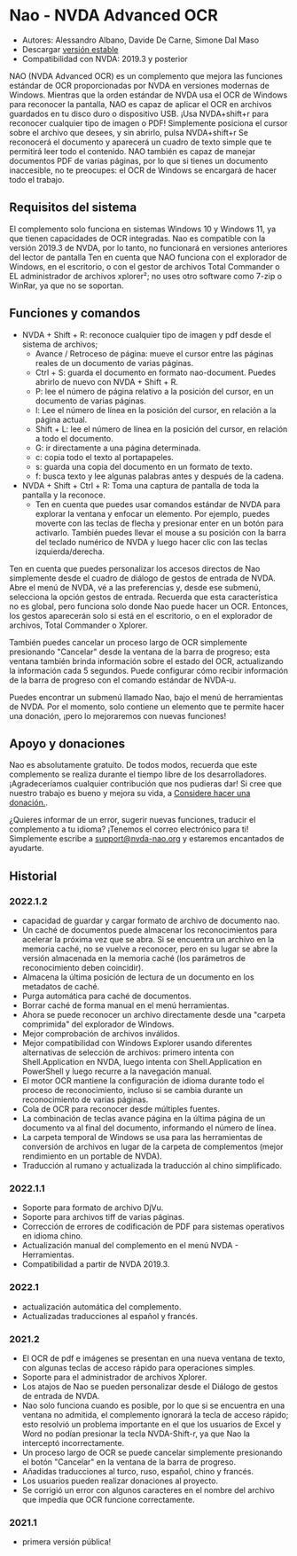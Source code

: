 # Nao - NVDA Advanced OCR

* Autores: Alessandro Albano, Davide De Carne, Simone Dal Maso
* Descargar [versión estable][1]
* Compatibilidad con NVDA: 2019.3 y posterior

NAO (NVDA Advanced OCR) es un complemento que mejora las funciones estándar de OCR proporcionadas por NVDA en versiones modernas de Windows.
Mientras que la orden estándar de NVDA usa el OCR de Windows para reconocer la pantalla, NAO es capaz de aplicar el OCR en archivos guardados en tu disco duro o dispositivo USB.
¡Usa NVDA+shift+r para reconocer cualquier tipo de imagen o PDF!
Simplemente posiciona el cursor sobre el archivo que desees, y sin abrirlo, pulsa NVDA+shift+r
Se reconocerá el documento y aparecerá un cuadro de texto simple que te permitirá leer todo el contenido.
NAO también es capaz de manejar documentos PDF de varias páginas, por lo que si tienes un documento inaccesible, no te preocupes: el OCR de Windows se encargará de hacer todo el trabajo.

## Requisitos del sistema
El complemento solo funciona en sistemas Windows 10 y Windows 11, ya que tienen capacidades de OCR integradas.
Nao es compatible con la versión 2019.3 de NVDA, por lo tanto, no funcionará en versiones anteriores del lector de pantalla
Ten en cuenta que NAO funciona con el explorador de Windows, en el escritorio, o con el gestor de archivos Total Commander o EL administrador de archivos xplorer²; no uses otro software como 7-zip o WinRar, ya que no se soportan.

## Funciones y comandos
* NVDA + Shift + R: reconoce cualquier tipo de imagen y pdf desde el sistema de archivos;
  * Avance / Retroceso de página: mueve el cursor entre las páginas reales de un documento de varias páginas.
  * Ctrl + S: guarda el documento en formato nao-document. Puedes abrirlo de nuevo con NVDA + Shift + R.
  * P: lee el número de página relativo a la posición del cursor, en un documento de varias páginas.
  * l: Lee el número de línea en la posición del cursor, en relación a la página actual.
  * Shift + L: lee el número de línea en la posición del cursor, en relación a todo el documento.
  * G: ir directamente a una página determinada.
  * c: copia todo el texto al portapapeles.
  * s: guarda una copia del documento en un formato de texto.
  * f: busca texto y lee algunas palabras antes y después de la cadena.
* NVDA + Shift + Ctrl + R: Toma una captura de pantalla de toda la pantalla y la reconoce.
  * Ten en cuenta que puedes usar comandos estándar de NVDA para explorar la ventana y enfocar un elemento. Por ejemplo, puedes moverte con las teclas de flecha y presionar enter en un botón para activarlo. También puedes llevar el mouse a su posición con la barra del teclado numérico de NVDA y luego hacer clic con las teclas izquierda/derecha.

Ten en cuenta que puedes personalizar los accesos directos de Nao simplemente desde el cuadro de diálogo de gestos de entrada de NVDA. Abre el menú de NVDA, vé a las preferencias y, desde ese submenú, selecciona la opción gestos de entrada. Recuerda que esta característica no es global, pero funciona solo donde Nao puede hacer un OCR. Entonces, los gestos aparecerán solo si está en el escritorio, o en el explorador de archivos, Total Commander o Xplorer.

También puedes cancelar un proceso largo de OCR simplemente presionando "Cancelar" desde la ventana de la barra de progreso; esta ventana también brinda información sobre el estado del OCR, actualizando la información cada 5 segundos. Puede configurar cómo recibir información de la barra de progreso con el comando estándar de NVDA-u.

Puedes encontrar un submenú llamado Nao, bajo el menú de herramientas de NVDA. Por el momento, solo contiene un elemento que te permite hacer una donación, ¡pero lo mejoraremos con nuevas funciones!

## Apoyo y donaciones
Nao es absolutamente gratuito. De todos modos, recuerda que este complemento se realiza durante el tiempo libre de los desarrolladores.
¡Agradeceríamos cualquier contribución que nos pudieras dar!
Si cree que nuestro trabajo es bueno y mejora su vida, a <a href="https://nvda-nao.org/donate">Considere hacer una donación.</a>.

¿Quieres informar de un error, sugerir nuevas funciones, traducir el complemento a tu idioma? ¡Tenemos el correo electrónico para ti! Simplemente escribe a support@nvda-nao.org y estaremos encantados de ayudarte.

## Historial
### 2022.1.2
* capacidad de guardar y cargar formato de archivo de documento nao.
* Un caché de documentos puede almacenar los reconocimientos para acelerar la próxima vez que se abra. Si se encuentra un archivo en la memoria caché, no se vuelve a reconocer, pero en su lugar se abre la versión almacenada en la memoria caché (los parámetros de reconocimiento deben coincidir).
* Almacena la última posición de lectura de un documento en los metadatos de caché.
* Purga automática para caché de documentos.
* Borrar caché de forma manual en el menú herramientas.
* Ahora se puede reconocer un archivo directamente desde una "carpeta comprimida" del explorador de Windows.
* Mejor comprobación de archivos inválidos.
* Mejor compatibilidad con Windows Explorer usando diferentes alternativas de selección de archivos: primero intenta con Shell.Application en NVDA, luego intenta con Shell.Application en PowerShell y luego recurre a la navegación manual.
* El motor OCR mantiene la configuración de idioma durante todo el proceso de reconocimiento, incluso si se cambia durante un reconocimiento de varias páginas.
* Cola de OCR para reconocer desde múltiples fuentes.
* La combinación de teclas avance página en la última página de un documento va al final del documento, informando el número de línea.
* La carpeta temporal de Windows se usa para las herramientas de conversión de archivos en lugar de la carpeta de complementos (mejor rendimiento en un portable de NVDA).
* Traducción al rumano y actualizada la traducción al chino simplificado.
### 2022.1.1
* Soporte para formato de archivo DjVu.
* Soporte para archivos tiff de varias páginas.
* Corrección de errores de codificación de PDF para sistemas operativos en idioma chino.
* Actualización manual del complemento en el menú NVDA - Herramientas.
* Compatibilidad a partir de NVDA 2019.3.
### 2022.1
* actualización automática del complemento.
* Actualizadas traducciones al español y francés.
### 2021.2
* El OCR de pdf e imágenes se presentan en una nueva ventana de texto, con algunas teclas de acceso rápido para operaciones simples.
* Soporte para el administrador de archivos Xplorer.
* Los atajos de Nao se pueden personalizar desde el Diálogo de gestos de entrada de NVDA.
* Nao solo funciona cuando es posible, por lo que si se encuentra en una ventana no admitida, el complemento ignorará la tecla de acceso rápido; esto resolvió un problema importante en el que los usuarios de Excel y Word no podían presionar la tecla NVDA-Shift-r, ya que Nao la interceptó incorrectamente.
* Un proceso largo de OCR se puede cancelar simplemente presionando el botón "Cancelar" en la ventana de la barra de progreso.
* Añadidas traducciones al turco, ruso, español, chino y francés.
* Los usuarios pueden realizar donaciones al proyecto.
* Se corrigió un error con algunos caracteres en el nombre del archivo que impedía que OCR funcione correctamente.
### 2021.1
* primera versión pública!


[1]: https://nvda-nao.org/download
